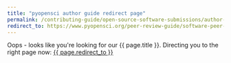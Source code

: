 ```yaml
---
title: "pyopensci author guide redirect page"
permalink: /contributing-guide/open-source-software-submissions/author-guide/
redirect_to: https://www.pyopensci.org/peer-review-guide/software-peer-review-guide/author-guide.html
---
```



Oops - looks like you're looking for our {{ page.title }}. Directing you 
to the right page now: <a href="{{ page.redirect_to }}"> {{ page.redirect_to }} </a>